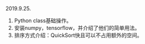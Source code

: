 2019.9.25.

1. Python class基础操作。
2. 安装numpy，tensorflow，并介绍了他们的简单用法。
3. 排序方式介绍：QuickSort快且可以不占用额外的空间。

